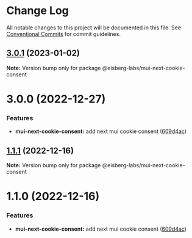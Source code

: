 # Change Log

All notable changes to this project will be documented in this file.
See [Conventional Commits](https://conventionalcommits.org) for commit guidelines.

## [3.0.1](https://github.com/eisberg-labs/react-components/compare/v3.0.0...v3.0.1) (2023-01-02)

**Note:** Version bump only for package @eisberg-labs/mui-next-cookie-consent

# 3.0.0 (2022-12-27)

### Features

- **mui-next-cookie-consent:** add next mui cookie consent ([609d4ac](https://github.com/eisberg-labs/react-components/commit/609d4acc7bce3434cb1752a15720a87a59755bc2))

## [1.1.1](https://github.com/eisberg-labs/react-components/compare/@eisberg-labs/mui-next-cookie-consent@1.1.0...@eisberg-labs/mui-next-cookie-consent@1.1.1) (2022-12-16)

**Note:** Version bump only for package @eisberg-labs/mui-next-cookie-consent

# 1.1.0 (2022-12-16)

### Features

- **mui-next-cookie-consent:** add next mui cookie consent ([609d4ac](https://github.com/eisberg-labs/react-components/commit/609d4acc7bce3434cb1752a15720a87a59755bc2))
